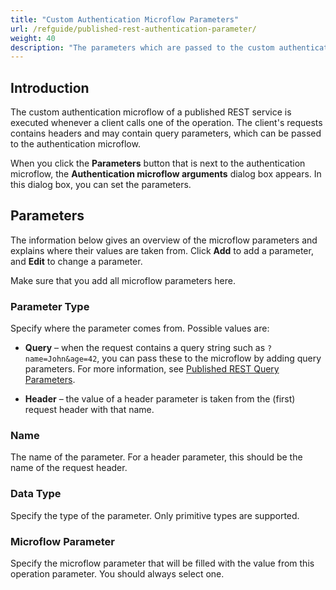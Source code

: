 ```yaml
---
title: "Custom Authentication Microflow Parameters"
url: /refguide/published-rest-authentication-parameter/
weight: 40
description: "The parameters which are passed to the custom authentication microflow for a published REST service"
---
```


## Introduction

The custom authentication microflow of a published REST service is executed whenever a client calls one of the operation. The client's requests contains headers and may contain query parameters, which can be passed to the authentication microflow. 

When you click the **Parameters** button that is next to the authentication microflow, the **Authentication microflow arguments** dialog box appears. In this dialog box, you can set the parameters.

## Parameters

The information below gives an overview of the microflow parameters and explains where their values are taken from. Click **Add** to add a parameter, and **Edit** to change a parameter.

Make sure that you add all microflow parameters here.

### Parameter Type

Specify where the parameter comes from. Possible values are:

* **Query** – when the request contains a query string such as `?name=John&age=42`, you can pass these to the microflow by adding query parameters. For more information, see [Published REST Query Parameters](/refguide/published-rest-query-parameters/).

* **Header** – the value of a header parameter is taken from the (first) request header with that name.

### Name

The name of the parameter. For a header parameter, this should be the name of the request header.

### Data Type

Specify the type of the parameter. Only primitive types are supported.

### Microflow Parameter

Specify the microflow parameter that will be filled with the value from this operation parameter. You should always select one.
